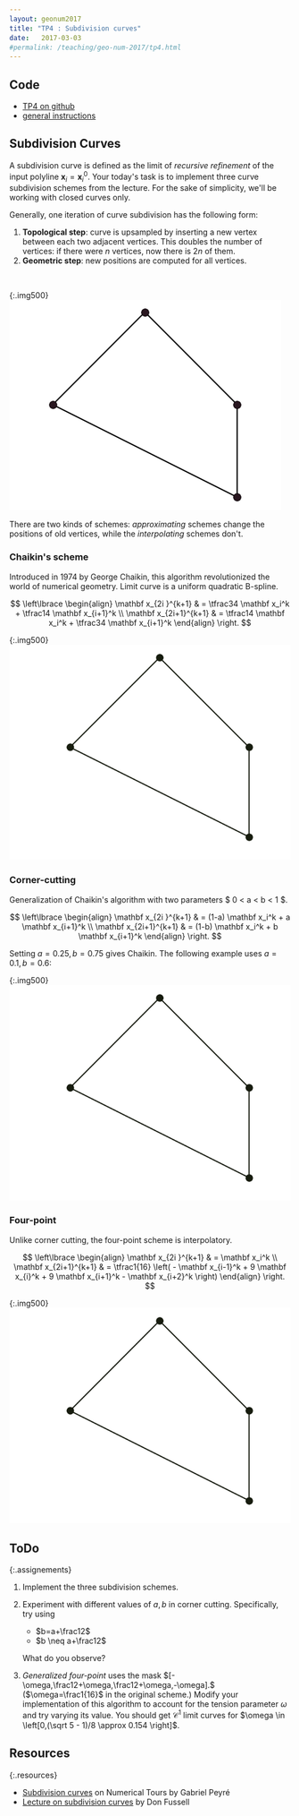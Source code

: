 ```yaml
---
layout: geonum2017
title: "TP4 : Subdivision curves"
date:   2017-03-03
#permalink: /teaching/geo-num-2017/tp4.html
---
```


## Code
* [TP4 on github](https://github.com/GeoNumTP/GeoNum2017/tree/master/TP4#tp4--subdivision-curves)  
* [general instructions](https://github.com/GeoNumTP/GeoNum2017#géométrie-numérique-spring-2017)  

## Subdivision Curves
A subdivision curve is defined as the limit of *recursive refinement* of the input polyline $\mathbf x_i = \mathbf x_i^0$.
Your today's task is to implement three curve subdivision schemes from the lecture.
For the sake of simplicity, we'll be working with closed curves only.

Generally, one iteration of curve subdivision has the following form:
1. **Topological step**: curve is upsampled by inserting a new vertex between each two adjacent vertices.
This doubles the number of vertices: if there were $n$ vertices, now there is $2n$ of them.
2. **Geometric step**: new positions are computed for all vertices.

<br />

{:.img500}
![subdivision-animation](/assets/geonum/chaikin-animation.gif)

There are two kinds of schemes: *approximating* schemes change the positions of old vertices,
while the *interpolating* schemes don't.

### Chaikin's scheme
Introduced in 1974 by George Chaikin, this algorithm revolutionized the world of numerical geometry.
Limit curve is a uniform quadratic B-spline.

$$
\left\lbrace
\begin{align}
    \mathbf x_{2i  }^{k+1} & = \tfrac34 \mathbf x_i^k + \tfrac14 \mathbf x_{i+1}^k \\
    \mathbf x_{2i+1}^{k+1} & = \tfrac14 \mathbf x_i^k + \tfrac34 \mathbf x_{i+1}^k
\end{align}
\right.
$$

{:.img500}
![chaikin-scheme](/assets/geonum/chaikin-scheme.gif)

### Corner-cutting
Generalization of Chaikin's algorithm with two parameters
$ 0 < a < b < 1 $.

$$
\left\lbrace
\begin{align}
    \mathbf x_{2i  }^{k+1} & = (1-a) \mathbf x_i^k + a \mathbf x_{i+1}^k \\
    \mathbf x_{2i+1}^{k+1} & = (1-b) \mathbf x_i^k + b \mathbf x_{i+1}^k
\end{align}
\right.
$$

Setting $a=0.25, b=0.75$ gives Chaikin.
The following example uses $a = 0.1, b = 0.6$:

{:.img500}
![4-point](/assets/geonum/corner-cutting.gif)

### Four-point
Unlike corner cutting, the four-point scheme is interpolatory.

$$
\left\lbrace
\begin{align}
    \mathbf x_{2i  }^{k+1} & = \mathbf x_i^k \\
    \mathbf x_{2i+1}^{k+1} & = \tfrac1{16} \left( - \mathbf x_{i-1}^k + 9 \mathbf x_{i}^k + 9 \mathbf x_{i+1}^k - \mathbf x_{i+2}^k \right)
\end{align}
\right.
$$

{:.img500}
![4-point](/assets/geonum/four-point.gif)


## ToDo

{:.assignements}
1. Implement the three subdivision schemes.
2. Experiment with different values of $a,b$ in corner cutting. Specifically, try using
     - $b=a+\frac12$
     - $b \neq a+\frac12$
   
   What do you observe?
3. *Generalized four-point* uses the mask
$[-\omega,\frac12+\omega,\frac12+\omega,-\omega].$  
($\omega=\frac1{16}$ in the original scheme.)
Modify your implementation of this algorithm to account for the tension parameter $\omega$
and try varying its value.
You should get $\mathcal C^1$ limit curves for $\omega \in \left[0,(\sqrt 5 - 1)/8 \approx 0.154 \right]$.


## Resources

{:.resources}
* [Subdivision curves](http://www.numerical-tours.com/matlab/meshwav_1_subdivision_curves/) on Numerical Tours by Gabriel Peyré
* [Lecture on subdivision curves](https://www.cs.utexas.edu/~fussell/courses/cs384g/lectures/lecture17-Subdivision_curves.pdf) by Don Fussell
